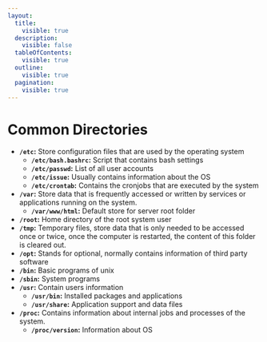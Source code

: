 ```yaml
---
layout:
  title:
    visible: true
  description:
    visible: false
  tableOfContents:
    visible: true
  outline:
    visible: true
  pagination:
    visible: true
---
```


# Common Directories

* **`/etc`:** Store configuration files that are used by the operating system
  * **`/etc/bash.bashrc`:** Script that contains bash settings
  * **`/etc/passwd`:** List of all user accounts
  * **`/etc/issue`:** Usually contains information about the OS
  * **`/etc/crontab`:** Contains the cronjobs that are executed by the system
* **`/var`:** Store data that is frequently accessed or written by services or applications running on the system.
  * **`/var/www/html`:** Default store for server root folder&#x20;
* **`/root`:** Home directory of the root system user
* **`/tmp`:** Temporary files, store data that is only needed to be accessed once or twice, once the computer is restarted, the content of this folder is cleared out.
* **`/opt`:** Stands for optional, normally contains information of third party software
* **`/bin`:** Basic programs of unix
* **`/sbin`:** System programs
* **`/usr`:** Contain users information
  * **`/usr/bin`:** Installed packages and applications
  * **`/usr/share`:** Application support and data files
* **`/proc`:** Contains information about internal jobs and processes of the system.
  * **`/proc/version`:** Information about OS

